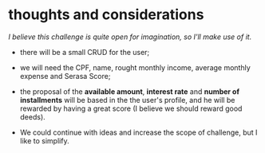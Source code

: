 # thoughts and considerations

_I believe this challenge is quite open for imagination, so I'll make use of it._

- there will be a small CRUD for the user;
- we will need the CPF, name, rought monthly income, average monthly expense and Serasa Score;

- the proposal of the **available amount**, **interest rate** and **number of installments** will be based in the the user's profile, and he will be rewarded by having a great score (I believe we should reward good deeds).

- We could continue with ideas and increase the scope of challenge, but I like to simplify.
